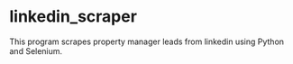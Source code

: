 # linkedin_scraper
This program scrapes property manager leads from linkedin using Python and Selenium.
